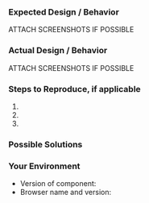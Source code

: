 ### Expected Design / Behavior

ATTACH SCREENSHOTS IF POSSIBLE

### Actual Design / Behavior

ATTACH SCREENSHOTS IF POSSIBLE

### Steps to Reproduce, if applicable

1.
2.
3.

### Possible Solutions

### Your Environment

* Version of component:
* Browser name and version:
